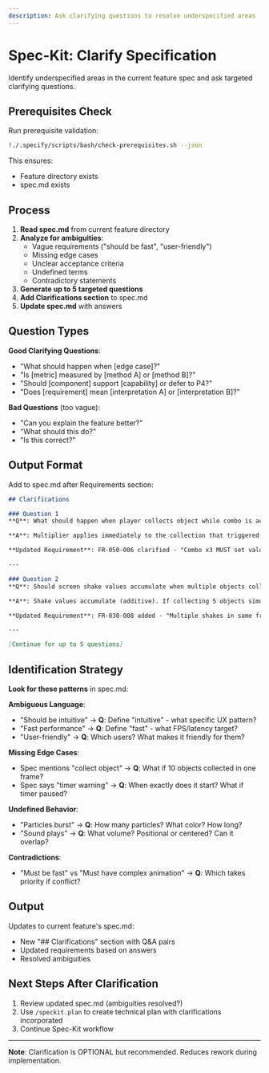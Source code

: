 ```yaml
---
description: Ask clarifying questions to resolve underspecified areas
---
```


# Spec-Kit: Clarify Specification

Identify underspecified areas in the current feature spec and ask targeted clarifying questions.

## Prerequisites Check

Run prerequisite validation:
```bash
!./.specify/scripts/bash/check-prerequisites.sh --json
```

This ensures:
- Feature directory exists
- spec.md exists

## Process

1. **Read spec.md** from current feature directory
2. **Analyze for ambiguities**:
   - Vague requirements ("should be fast", "user-friendly")
   - Missing edge cases
   - Unclear acceptance criteria
   - Undefined terms
   - Contradictory statements
3. **Generate up to 5 targeted questions**
4. **Add Clarifications section** to spec.md
5. **Update spec.md** with answers

## Question Types

**Good Clarifying Questions**:
- "What should happen when [edge case]?"
- "Is [metric] measured by [method A] or [method B]?"
- "Should [component] support [capability] or defer to P4?"
- "Does [requirement] mean [interpretation A] or [interpretation B]?"

**Bad Questions** (too vague):
- "Can you explain the feature better?"
- "What should this do?"
- "Is this correct?"

## Output Format

Add to spec.md after Requirements section:

```markdown
## Clarifications

### Question 1
**Q**: What should happen when player collects object while combo is active - does multiplier apply immediately or on next collection?

**A**: Multiplier applies immediately to the collection that triggered it. If collecting 3rd object in combo, that object gets the 1.5x multiplier.

**Updated Requirement**: FR-050-006 clarified - "Combo x3 MUST set valueMultiplier to 1.5 BEFORE adding value to score"

---

### Question 2
**Q**: Should screen shake values accumulate when multiple objects collected in same frame, or should only highest shake value apply?

**A**: Shake values accumulate (additive). If collecting 5 objects simultaneously, shake power = sum of all 5 shake values (clamped to max 2.5).

**Updated Requirement**: FR-030-008 added - "Multiple shakes in same frame MUST accumulate (additive), not override"

---

[Continue for up to 5 questions]
```

## Identification Strategy

**Look for these patterns** in spec.md:

**Ambiguous Language**:
- "Should be intuitive" → **Q**: Define "intuitive" - what specific UX pattern?
- "Fast performance" → **Q**: Define "fast" - what FPS/latency target?
- "User-friendly" → **Q**: Which users? What makes it friendly for them?

**Missing Edge Cases**:
- Spec mentions "collect object" → **Q**: What if 10 objects collected in one frame?
- Spec says "timer warning" → **Q**: When exactly does it start? What if timer paused?

**Undefined Behavior**:
- "Particles burst" → **Q**: How many particles? What color? How long?
- "Sound plays" → **Q**: What volume? Positional or centered? Can it overlap?

**Contradictions**:
- "Must be fast" vs "Must have complex animation" → **Q**: Which takes priority if conflict?

## Output

Updates to current feature's spec.md:
- New "## Clarifications" section with Q&A pairs
- Updated requirements based on answers
- Resolved ambiguities

## Next Steps After Clarification

1. Review updated spec.md (ambiguities resolved?)
2. Use `/speckit.plan` to create technical plan with clarifications incorporated
3. Continue Spec-Kit workflow

---

**Note**: Clarification is OPTIONAL but recommended. Reduces rework during implementation.
